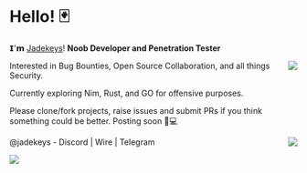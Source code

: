 # Hello! 🃏

𝗜'𝗺 [Jadekeys](https://github.com/jadekeys)! <b>Noob Developer and Penetration Tester</b>

<p><img align="right" src="https://github-readme-stats.vercel.app/api?username=jadekeys&count_private=true&show_icons=true&theme=onedark"></p>




Interested in Bug Bounties, Open Source Collaboration, and all things Security. 

Currently exploring Nim, Rust, and GO for offensive purposes.

Please clone/fork projects, raise issues and submit PRs if you think something could be better. Posting soon 🖤💻 

<p><img align="right" src="https://github-readme-stats.vercel.app/api/top-langs/?username=jadekeys&layout=compact&theme=onedark&langs_count=10"></p>

@jadekeys - Discord | Wire | Telegram

![](https://komarev.com/ghpvc/?username=jadekeys)



